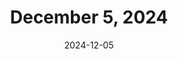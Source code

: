 ---
title: December 5, 2024
date: 2024-12-05
tags:
- 1min
- guitar
layout: minute.njk
postnumber: 340
duration: '1:41'
length: 4037484
---